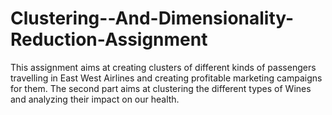 # Clustering--And-Dimensionality-Reduction-Assignment
This assignment aims at creating clusters of different kinds of passengers travelling in East West Airlines and creating profitable marketing campaigns for them. The second part aims at clustering the different types of Wines and analyzing their impact on our health.
